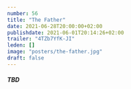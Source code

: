 ```yaml
---
number: 56
title: "The Father"
date: 2021-06-28T20:00:00+02:00
publishdate: 2021-06-01T20:14:26+02:00
trailer: "4TZb7YfK-JI"
leden: [] 
image: "posters/the-father.jpg"
draft: false
---
```


##### TBD

